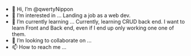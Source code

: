 - 👋 Hi, I’m @qwertyNippon
- 👀 I’m interested in ... Landing a job as a web dev. 
- 🌱 I’m currently learning ... Currently, learning CRUD back end. I want to learn Front and Back end, even if I end up only working one one of them.
- 💞️ I’m looking to collaborate on ...
- 📫 How to reach me ...

<!---
qwertyNippon/qwertyNippon is a ✨ special ✨ repository because its `README.md` (this file) appears on your GitHub profile.
You can click the Preview link to take a look at your changes.
--->
